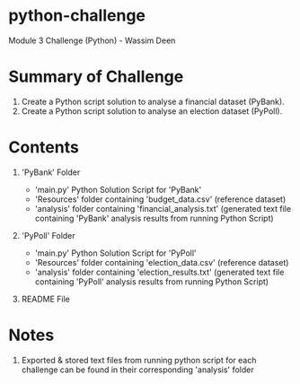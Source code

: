 # python-challenge
Module 3 Challenge (Python) - Wassim Deen

# Summary of Challenge
1. Create a Python script solution to analyse a financial dataset (PyBank).
2. Create a Python script solution to analyse an election dataset (PyPoll).

# Contents
1. 'PyBank' Folder
    - 'main.py' Python Solution Script for 'PyBank'
    - 'Resources' folder containing 'budget_data.csv' (reference dataset)
    - 'analysis' folder containing 'financial_analysis.txt' (generated text file containing 'PyBank' analysis results from running Python Script)

2. 'PyPoll' Folder
    - 'main.py' Python Solution Script for 'PyPoll'
    - 'Resources' folder containing 'election_data.csv' (reference dataset)
    - 'analysis' folder containing 'election_results.txt' (generated text file containing 'PyPoll' analysis results from running Python Script)

3. README File

# Notes
1. Exported & stored text files from running python script for each challenge can be found in their corresponding 'analysis' folder

